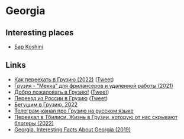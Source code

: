 # Georgia

## Interesting places

- [Бар Koshini](https://twitter.com/KoshiniBar)

## Links

- [Как переехать в Грузию (2022)](https://t.me/rbordunov/2141) ([Tweet](https://twitter.com/RomaBordunoff/status/1497496916652871680))
- [Грузия - “Мекка” для фрилансеров и удаленной работы (2021)](https://internationalwealth.info/working-abroad/tbilisi-v-top-3-luchshih-gorodov-dlja-udalennoj-raboty/)
- [Добро пожаловать в Грузию!](https://ingakudracheva.notion.site/bbfdfe4eb1f64ecd97286dc5b0363431) ([Tweet](https://twitter.com/Inga_Kudracheva/status/1498323390121324544))
- [Переезд из России в Грузию](https://russiansingeorgia.me/) ([Tweet](https://twitter.com/vasya_ryba/status/1497759100783976451))
- [Бегущим в Грузию, 2022](https://artemzin.com/blog/georgia-runner-2022-net-voine/)
- [Телеграм-канал про Грузию на русском языке](https://t.me/nlevshitstelegram)
- [Переехал в Тбилиси. Жизнь в Грузии, которую от нас скрывают блогеры (2022)](https://www.youtube.com/watch?v=CbCRgqOheDQ)
- [Georgia. Interesting Facts About Georgia (2019)](https://www.youtube.com/watch?v=2t6gVLNCm44)
